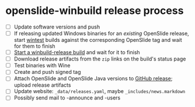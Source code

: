 # openslide-winbuild release process

- [ ] Update software versions and push
- [ ] If releasing updated Windows binaries for an *existing* OpenSlide release, start [wintest](https://buildbot.openslide.org/waterfall?tag=wintest) builds against the corresponding OpenSlide tag and wait for them to finish
- [ ] [Start a winbuild-release build](https://buildbot.openslide.org/builders/winbuild-release) and wait for it to finish
- [ ] Download release artifacts from the `zip` links on the build's status page
- [ ] Test binaries with Wine
- [ ] Create and push signed tag
- [ ] Attach OpenSlide and OpenSlide Java versions to [GitHub release](https://github.com/openslide/openslide-winbuild/releases); upload release artifacts
- [ ] Update website: `_data/releases.yaml`, maybe `_includes/news.markdown`
- [ ] Possibly send mail to -announce and -users
